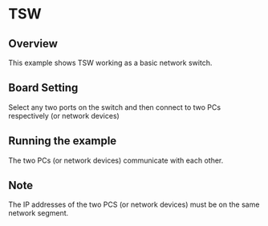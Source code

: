 # TSW

## Overview

This example shows TSW working as a basic network switch.

## Board Setting

Select any two ports on the switch and then connect to two PCs respectively (or network devices)

## Running the example

The two PCs (or network devices) communicate with each other.

## Note

The IP addresses of the two PCS (or network devices) must be on the same network segment.
